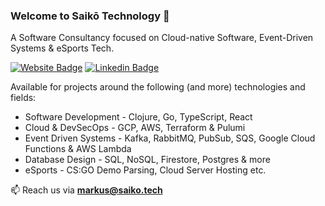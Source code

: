 ### Welcome to  Saikō Technology 👋

A Software Consultancy focused on Cloud-native Software, Event-Driven Systems & eSports Tech.

[![Website Badge](https://img.shields.io/badge/Website-3b5998?style=flat-square&logo=google-chrome&logoColor=white)](https://saiko.tech/)
[![Linkedin Badge](https://img.shields.io/badge/-LinkedIn-0e76a8?style=flat-square&logo=Linkedin&logoColor=white)](https://www.linkedin.com/company/74083626/)

Available for projects around the following (and more) technologies and fields:

- Software Development - Clojure, Go, TypeScript, React
- Cloud & DevSecOps - GCP, AWS, Terraform & Pulumi
- Event Driven Systems - Kafka, RabbitMQ, PubSub, SQS, Google Cloud Functions & AWS Lambda
- Database Design - SQL, NoSQL, Firestore, Postgres & more
- eSports - CS:GO Demo Parsing, Cloud Server Hosting etc.

📫 Reach us via **[markus@saiko.tech](mailto:mark@saiko.tech)**
